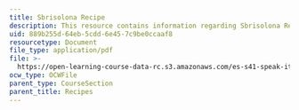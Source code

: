 ```yaml
---
title: Sbrisolona Recipe
description: This resource contains information regarding Sbrisolona Recipe.
uid: 889b255d-64eb-5cdd-6e45-7c9be0ccaaf8
resourcetype: Document
file_type: application/pdf
file: >-
  https://open-learning-course-data-rc.s3.amazonaws.com/es-s41-speak-italian-with-your-mouth-full-spring-2012/889b255d64eb5cdd6e457c9be0ccaaf8_MITES_S41S12_recipe_10.pdf
ocw_type: OCWFile
parent_type: CourseSection
parent_title: Recipes
---
```


